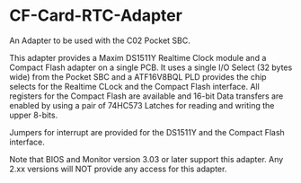 # CF-Card-RTC-Adapter

An Adapter to be used with the C02 Pocket SBC.

This adapter provides a Maxim DS1511Y Realtime Clock module and a Compact Flash adapter on a single PCB.
It uses a single I/O Select (32 bytes wide) from the Pocket SBC and a ATF16V8BQL PLD provides the chip selects for the Realtime CLock and the Compact Flash interface. All registers for the Compact Flash are available and 16-bit Data transfers are enabled by using a pair of 74HC573 Latches for reading and writing the upper 8-bits.

Jumpers for interrupt are provided for the DS1511Y and the Compact Flash interface.

Note that BIOS and Monitor version 3.03 or later support this adapter. Any 2.xx versions will NOT provide any access for this adapter.
